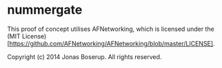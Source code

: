 nummergate
==========
This proof of concept utilises AFNetworking, which is licensed under the (MIT License)[https://github.com/AFNetworking/AFNetworking/blob/master/LICENSE].

Copyright (c) 2014 Jonas Boserup. All rights reserved.
